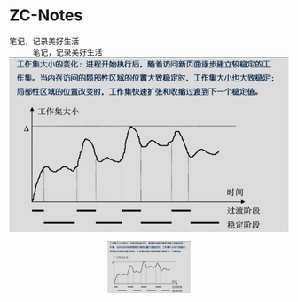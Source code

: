 # ZC-Notes
笔记，记录美好生活  
&emsp;&emsp;&emsp;笔记，记录美好生活   
![这里写图片描述](https://github.com/84634628/ZC-Notes/blob/master/docs/pictures/%E5%B7%A5%E4%BD%9C%E9%9B%86%E5%A4%A7%E5%B0%8F%E5%8F%98%E5%8C%96.PNG)
<br>

<div align="center">
    <img src="https://github.com/84634628/ZC-Notes/blob/master/docs/pictures/%E5%B7%A5%E4%BD%9C%E9%9B%86%E5%A4%A7%E5%B0%8F%E5%8F%98%E5%8C%96.PNG" width="150px">
    <br>
   
</div> 
